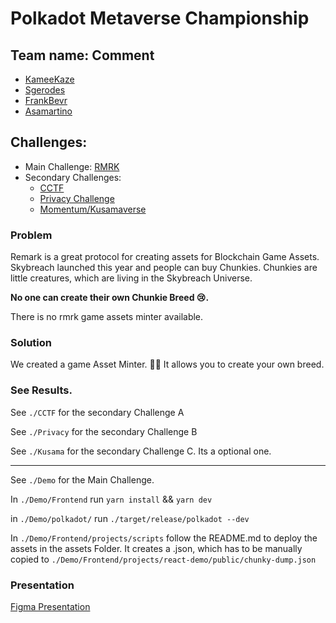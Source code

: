 # Polkadot Metaverse Championship 

## Team name: Comment
- [KameeKaze](https://github.com/KameeKaze)
- [Sgerodes](https://github.com/sgerodes)
- [FrankBevr](https://github.com/FrankBevr)
- [Asamartino](https://github.com/Asamartino)

## Challenges:
- Main Challenge: [RMRK](https://git.hsbp.org/Metaverse_Championship/PMC_Challenges/src/branch/master/Main_Challenges/RMRK/Challenge.md)
- Secondary Challenges:
  - [CCTF](https://git.hsbp.org/Metaverse_Championship/PMC_Challenges/src/branch/master/Main_Challenges/CCTF/Challenge.md)
  - [Privacy Challenge](https://git.hsbp.org/Metaverse_Championship/PMC_Challenges/src/branch/master/Main_Challenges/Privacy_Research/Challenge.md)
  - [Momentum/Kusamaverse](https://git.hsbp.org/Metaverse_Championship/PMC_Challenges/src/branch/master/Main_Challenges/Momentum/Challenge.md)

### Problem

Remark is a great protocol for creating assets for Blockchain Game Assets.
Skybreach launched this year and people can buy Chunkies.
Chunkies are little creatures, which are living in the Skybreach Universe.

**No one can create their own Chunkie Breed 😢.**

There is no rmrk game assets minter available.


### Solution

We created a game Asset Minter. 👯‍♂️
It allows you to create your own breed.


### See Results.

See `./CCTF` for the secondary Challenge A

See `./Privacy` for the secondary Challenge B

See `./Kusama` for the secondary Challenge C. Its a optional one.

---

See `./Demo` for the Main Challenge. 

In `./Demo/Frontend` run `yarn install` && `yarn dev` 

in `./Demo/polkadot/` run `./target/release/polkadot --dev` 

In `./Demo/Frontend/projects/scripts` follow the README.md  to deploy the assets in the assets Folder. It creates a .json, which has to be manually copied to `./Demo/Frontend/projects/react-demo/public/chunky-dump.json` 

### Presentation
[Figma Presentation](https://www.figma.com/file/Y3hJkt59KDRSztrwytmQti/Polkadot-Metaverse-Hackaton-RMRK-Presentation?node-id=0%3A1&t=2hRfJJIScDcJKaev-1)


[//]: # (Please provide a drawn topology, you can use https://draw.io/)
